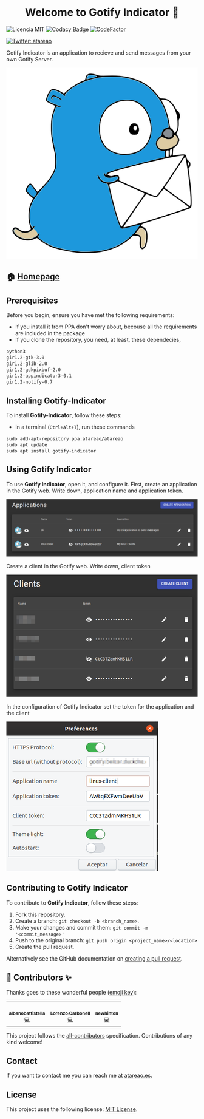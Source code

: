 <h1 align="center">Welcome to Gotify Indicator 👋</h1>

![Licencia MIT](https://img.shields.io/badge/Licencia-MIT-green)
[![Codacy Badge](https://api.codacy.com/project/badge/Grade/b3e704c3f150404582cd23b9fcb4be32)](https://www.codacy.com/manual/atareao/Gotify-Indicator?utm_source=github.com&amp;utm_medium=referral&amp;utm_content=atareao/gotify-indicator&amp;utm_campaign=Badge_Grade)
[![CodeFactor](https://www.codefactor.io/repository/github/atareao/gotify-indicator/badge/master)](https://www.codefactor.io/repository/github/atareao/gotify-indicator/overview/master)

[![Twitter: atareao](https://img.shields.io/twitter/follow/atareao.svg?style=social)](https://twitter.com/atareao)

Gotify Indicator is an application to recieve and send messages from your own Gotify Server.

[![Gotify-Indicator](./data/icons/gotify-indicator.svg)](https://www.atareao.es/aplicacion/gotify-indicator/)

## 🏠 [Homepage](https://www.atareao.es/applicacion/gotify-indicator)

## Prerequisites

Before you begin, ensure you have met the following requirements:

* If you install it from PPA don't worry about, becouse all the requirements are included in the package
* If you clone the repository, you need, at least, these dependecies,

```
python3
gir1.2-gtk-3.0
gir1.2-glib-2.0
gir1.2-gdkpixbuf-2.0
gir1.2-appindicator3-0.1
gir1.2-notify-0.7
```

## Installing Gotify-Indicator

To install **Gotify-Indicator**, follow these steps:

* In a terminal (`Ctrl+Alt+T`), run these commands

```
sudo add-apt-repository ppa:atareao/atareao
sudo apt update
sudo apt install gotify-indicator
```

## Using Gotify Indicator

To use **Gotify Indicator**, open it, and configure it. First, create an application in the Gotify web. Write down, application name and application token.

![Application Configuration](./screenshots/aplications.png)

Create a client in the Gotify web. Write down, client token

![Client Configuration](./screenshots/clients.png)

In the configuration of Gotify Indicator set the token for the application and the client

![Gotify-Indicator Configuration](./screenshots/configuracion.png)

## Contributing to Gotify Indicator

To contribute to **Gotify Indicator**, follow these steps:

1. Fork this repository.
2. Create a branch: `git checkout -b <branch_name>`.
3. Make your changes and commit them: `git commit -m '<commit_message>'`
4. Push to the original branch: `git push origin <project_name>/<location>`
5. Create the pull request.

Alternatively see the GitHub documentation on [creating a pull request](https://help.github.com/en/github/collaborating-with-issues-and-pull-requests/creating-a-pull-request).

## 👤 Contributors ✨

Thanks goes to these wonderful people ([emoji key](https://allcontributors.org/docs/en/emoji-key)):

<!-- ALL-CONTRIBUTORS-LIST:START - Do not remove or modify this section -->
<!-- prettier-ignore-start -->
<!-- markdownlint-disable -->
<table>
  <tr>
    <td align="center"><a href="https://github.com/albanobattistella"><img src="https://avatars.githubusercontent.com/u/34811668" width="100px;" alt=""/><br /><sub><b>albanobattistella</b></sub></a><br /><a href="https://github.com/atareao/gotify-indicator/commits?author=albanobattistella" title="Code">💻</a></td>
    <td align="center"><a href="https://www.atareao.es"><img src="https://avatars3.githubusercontent.com/u/298055?v=4" width="100px;" alt=""/><br /><sub><b>Lorenzo Carbonell</b></sub></a><br /><a href="https://github.com/atareao/fondos-productivos/commits?author=atareao" title="Code">💻</a></td>
    <td align="center"><a href="https://github.com/newhinton"><img src="https://avatars.githubusercontent.com/u/25279821?" width="100px;" alt=""/><br /><sub><b>newhinton</b></sub></a><br /><a href="https://github.com/atareao/gotify-indicator/commits?author=newhinton" title="Code">💻</a></td>
  </tr>
</table>

<!-- markdownlint-enable -->
<!-- prettier-ignore-end -->
<!-- ALL-CONTRIBUTORS-LIST:END -->

This project follows the [all-contributors](https://github.com/all-contributors/all-contributors) specification. Contributions of any kind welcome!

## Contact

If you want to contact me you can reach me at [atareao.es](https://www.atareao.es).

## License

This project uses the following license: [MIT License](https://choosealicense.com/licenses/mit/).
